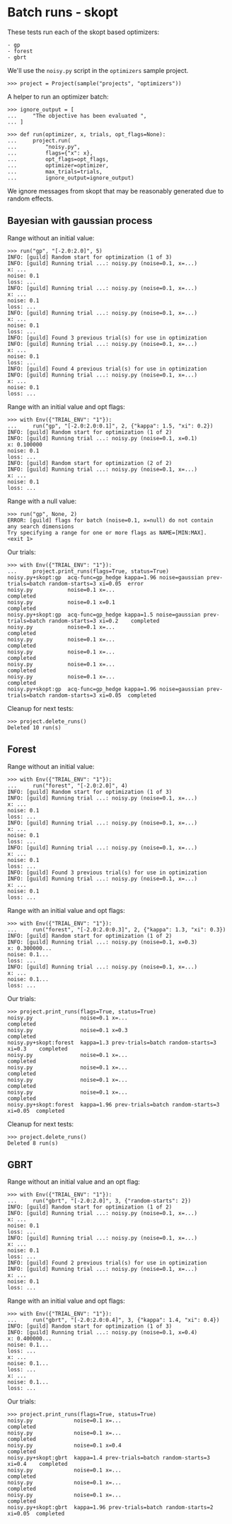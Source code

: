 # Batch runs - skopt

These tests run each of the skopt based optimizers:

    - gp
    - forest
    - gbrt

We'll use the `noisy.py` script in the `optimizers` sample project.

    >>> project = Project(sample("projects", "optimizers"))

A helper to run an optimizer batch:

    >>> ignore_output = [
    ...     "The objective has been evaluated ",
    ... ]

    >>> def run(optimizer, x, trials, opt_flags=None):
    ...     project.run(
    ...         "noisy.py",
    ...         flags={"x": x},
    ...         opt_flags=opt_flags,
    ...         optimizer=optimizer,
    ...         max_trials=trials,
    ...         ignore_output=ignore_output)

We ignore messages from skopt that may be reasonably generated due to
random effects.

## Bayesian with gaussian process

Range without an initial value:

    >>> run("gp", "[-2.0:2.0]", 5)
    INFO: [guild] Random start for optimization (1 of 3)
    INFO: [guild] Running trial ...: noisy.py (noise=0.1, x=...)
    x: ...
    noise: 0.1
    loss: ...
    INFO: [guild] Running trial ...: noisy.py (noise=0.1, x=...)
    x: ...
    noise: 0.1
    loss: ...
    INFO: [guild] Running trial ...: noisy.py (noise=0.1, x=...)
    x: ...
    noise: 0.1
    loss: ...
    INFO: [guild] Found 3 previous trial(s) for use in optimization
    INFO: [guild] Running trial ...: noisy.py (noise=0.1, x=...)
    x: ...
    noise: 0.1
    loss: ...
    INFO: [guild] Found 4 previous trial(s) for use in optimization
    INFO: [guild] Running trial ...: noisy.py (noise=0.1, x=...)
    x: ...
    noise: 0.1
    loss: ...

Range with an initial value and opt flags:

    >>> with Env({"TRIAL_ENV": "1"}):
    ...     run("gp", "[-2.0:2.0:0.1]", 2, {"kappa": 1.5, "xi": 0.2})
    INFO: [guild] Random start for optimization (1 of 2)
    INFO: [guild] Running trial ...: noisy.py (noise=0.1, x=0.1)
    x: 0.100000
    noise: 0.1
    loss: ...
    INFO: [guild] Random start for optimization (2 of 2)
    INFO: [guild] Running trial ...: noisy.py (noise=0.1, x=...)
    x: ...
    noise: 0.1
    loss: ...

Range with a null value:

    >>> run("gp", None, 2)
    ERROR: [guild] flags for batch (noise=0.1, x=null) do not contain
    any search dimensions
    Try specifying a range for one or more flags as NAME=[MIN:MAX].
    <exit 1>

Our trials:

    >>> with Env({"TRIAL_ENV": "1"}):
    ...     project.print_runs(flags=True, status=True)
    noisy.py+skopt:gp  acq-func=gp_hedge kappa=1.96 noise=gaussian prev-trials=batch random-starts=3 xi=0.05  error
    noisy.py           noise=0.1 x=...                                                                        completed
    noisy.py           noise=0.1 x=0.1                                                                        completed
    noisy.py+skopt:gp  acq-func=gp_hedge kappa=1.5 noise=gaussian prev-trials=batch random-starts=3 xi=0.2    completed
    noisy.py           noise=0.1 x=...                                                                        completed
    noisy.py           noise=0.1 x=...                                                                        completed
    noisy.py           noise=0.1 x=...                                                                        completed
    noisy.py           noise=0.1 x=...                                                                        completed
    noisy.py           noise=0.1 x=...                                                                        completed
    noisy.py+skopt:gp  acq-func=gp_hedge kappa=1.96 noise=gaussian prev-trials=batch random-starts=3 xi=0.05  completed

Cleanup for next tests:

    >>> project.delete_runs()
    Deleted 10 run(s)

## Forest

Range without an initial value:

    >>> with Env({"TRIAL_ENV": "1"}):
    ...     run("forest", "[-2.0:2.0]", 4)
    INFO: [guild] Random start for optimization (1 of 3)
    INFO: [guild] Running trial ...: noisy.py (noise=0.1, x=...)
    x: ...
    noise: 0.1
    loss: ...
    INFO: [guild] Running trial ...: noisy.py (noise=0.1, x=...)
    x: ...
    noise: 0.1
    loss: ...
    INFO: [guild] Running trial ...: noisy.py (noise=0.1, x=...)
    x: ...
    noise: 0.1
    loss: ...
    INFO: [guild] Found 3 previous trial(s) for use in optimization
    INFO: [guild] Running trial ...: noisy.py (noise=0.1, x=...)
    x: ...
    noise: 0.1
    loss: ...

Range with an initial value and opt flags:

    >>> with Env({"TRIAL_ENV": "1"}):
    ...     run("forest", "[-2.0:2.0:0.3]", 2, {"kappa": 1.3, "xi": 0.3})
    INFO: [guild] Random start for optimization (1 of 2)
    INFO: [guild] Running trial ...: noisy.py (noise=0.1, x=0.3)
    x: 0.300000...
    noise: 0.1...
    loss: ...
    INFO: [guild] Running trial ...: noisy.py (noise=0.1, x=...)
    x: ...
    noise: 0.1...
    loss: ...

Our trials:

    >>> project.print_runs(flags=True, status=True)
    noisy.py               noise=0.1 x=...                                       completed
    noisy.py               noise=0.1 x=0.3                                       completed
    noisy.py+skopt:forest  kappa=1.3 prev-trials=batch random-starts=3 xi=0.3    completed
    noisy.py               noise=0.1 x=...                                       completed
    noisy.py               noise=0.1 x=...                                       completed
    noisy.py               noise=0.1 x=...                                       completed
    noisy.py               noise=0.1 x=...                                       completed
    noisy.py+skopt:forest  kappa=1.96 prev-trials=batch random-starts=3 xi=0.05  completed

Cleanup for next tests:

    >>> project.delete_runs()
    Deleted 8 run(s)

## GBRT

Range without an initial value and an opt flag:

    >>> with Env({"TRIAL_ENV": "1"}):
    ...     run("gbrt", "[-2.0:2.0]", 3, {"random-starts": 2})
    INFO: [guild] Random start for optimization (1 of 2)
    INFO: [guild] Running trial ...: noisy.py (noise=0.1, x=...)
    x: ...
    noise: 0.1
    loss: ...
    INFO: [guild] Running trial ...: noisy.py (noise=0.1, x=...)
    x: ...
    noise: 0.1
    loss: ...
    INFO: [guild] Found 2 previous trial(s) for use in optimization
    INFO: [guild] Running trial ...: noisy.py (noise=0.1, x=...)
    x: ...
    noise: 0.1
    loss: ...

Range with an initial value and opt flags:

    >>> with Env({"TRIAL_ENV": "1"}):
    ...     run("gbrt", "[-2.0:2.0:0.4]", 3, {"kappa": 1.4, "xi": 0.4})
    INFO: [guild] Random start for optimization (1 of 3)
    INFO: [guild] Running trial ...: noisy.py (noise=0.1, x=0.4)
    x: 0.400000...
    noise: 0.1...
    loss: ...
    x: ...
    noise: 0.1...
    loss: ...
    x: ...
    noise: 0.1...
    loss: ...

Our trials:

    >>> project.print_runs(flags=True, status=True)
    noisy.py             noise=0.1 x=...                                       completed
    noisy.py             noise=0.1 x=...                                       completed
    noisy.py             noise=0.1 x=0.4                                       completed
    noisy.py+skopt:gbrt  kappa=1.4 prev-trials=batch random-starts=3 xi=0.4    completed
    noisy.py             noise=0.1 x=...                                       completed
    noisy.py             noise=0.1 x=...                                       completed
    noisy.py             noise=0.1 x=...                                       completed
    noisy.py+skopt:gbrt  kappa=1.96 prev-trials=batch random-starts=2 xi=0.05  completed
